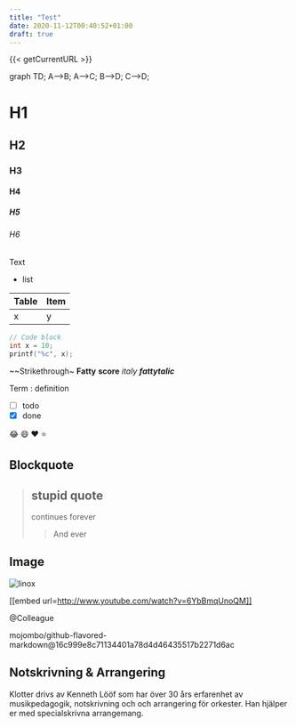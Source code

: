 ```yaml
---
title: "Test"
date: 2020-11-12T00:40:52+01:00
draft: true
---
```


{{< getCurrentURL >}}



graph TD;
    A-->B;
    A-->C;
    B-->D;
    C-->D;

# H1
## H2
### H3
#### H4
##### H5
###### H6

Text

* list

| Table | Item
| ---   | --- |
| x     | y


```C
// Code block
int x = 10;
printf("%c", x);
```

<!-- <sub>Subscript</sub> -->
<!-- <sup>Superscript</sup> -->
~~Strikethrough~
**Fatty**
__score__
*italy*
***fattytalic***

Term
: definition

- [ ] todo
- [x] done

:joy: :smile: :heart: :star:

## Blockquote
> ## stupid quote
>
> continues forever
>> And ever

## Image
![linox](https://sourceforge.net/images/icon_linux.gif "linox")

[[embed url=http://www.youtube.com/watch?v=6YbBmqUnoQM]]

@Colleague

mojombo/github-flavored-markdown@16c999e8c71134401a78d4d46435517b2271d6ac



## Notskrivning & Arrangering
Klotter drivs av Kenneth Lööf som har över 30 års erfarenhet
av musikpedagogik, notskrivning och och arrangering för orkester.
Han hjälper er med specialskrivna arrangemang.
